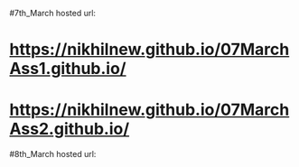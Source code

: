 #7th_March hosted url:

# https://nikhilnew.github.io/07MarchAss1.github.io/

# https://nikhilnew.github.io/07MarchAss2.github.io/

#8th_March hosted url:

